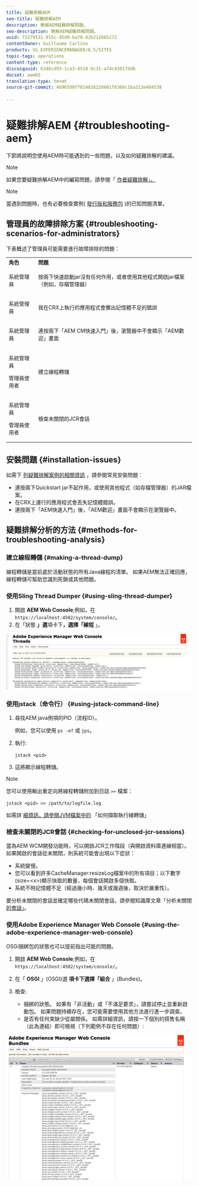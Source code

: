 ```yaml
---
title: 疑難排解AEM
seo-title: 疑難排解AEM
description: 瞭解AEM疑難排解問題。
seo-description: 瞭解AEM疑難排解問題。
uuid: 72379531-915c-45d0-ba70-42b212665272
contentOwner: Guillaume Carlino
products: SG_EXPERIENCEMANAGER/6.5/SITES
topic-tags: operations
content-type: reference
discoiquuid: 6346cd93-1ca3-4510-9c31-a74c41017ddb
docset: aem65
translation-type: tm+mt
source-git-commit: 4b965d8f7814816126601f6366c1ba313e404538

---
```



# 疑難排解AEM {#troubleshooting-aem}

下節將說明您使用AEM時可能遇到的一些問題，以及如何疑難排解的建議。

>[!NOTE]
>
>如果您要疑難排解AEM中的編寫問題，請參閱「 [作者疑難排解」。](/help/sites-authoring/troubleshooting.md)

>[!NOTE]
>
>當遇到問題時，也有必要檢查實例( [發行版和服務包](/help/release-notes/known-issues.md) )的已知問題清單。

## 管理員的故障排除方案 {#troubleshooting-scenarios-for-administrators}

下表概述了管理員可能需要進行故障排除的問題：

<table>
 <tbody>
  <tr>
   <td><strong>角色</strong></td>
   <td><strong>問題 </strong></td>
  </tr>
  <tr>
   <td>系統管理員</td>
   <td><p>按兩下快速啟動jar沒有任何作用，或者使用其他程式開啟jar檔案（例如，存檔管理器）</p> </td>
  </tr>
  <tr>
   <td><p>系統管理員</p> </td>
   <td><p>我在CRX上執行的應用程式會擲出記憶體不足的錯誤</p> </td>
  </tr>
  <tr>
   <td><p>系統管理員</p> </td>
   <td><p>連按兩下「AEM CM快速入門」後，瀏覽器中不會顯示「AEM歡迎」畫面</p> </td>
  </tr>
  <tr>
   <td><p>系統管理員</p> <p>管理員使用者</p> </td>
   <td><p>建立線程轉儲</p> </td>
  </tr>
  <tr>
   <td><p>系統管理員</p> <p>管理員使用者</p> </td>
   <td><p>檢查未關閉的JCR會話</p> </td>
  </tr>
 </tbody>
</table>

## 安裝問題 {#installation-issues}

如需下 [列疑難排解案例的相關資訊](/help/sites-deploying/troubleshooting.md#common-installation-issues) ，請參閱常見安裝問題：

* 連按兩下Quickstart jar不起作用，或使用其他程式（如存檔管理器）的JAR檔案。
* 在CRX上運行的應用程式會丟失記憶體錯誤。
* 連按兩下「AEM快速入門」後，「AEM歡迎」畫面不會顯示在瀏覽器中。

## 疑難排解分析的方法 {#methods-for-troubleshooting-analysis}

### 建立線程轉儲 {#making-a-thread-dump}

線程轉儲是當前處於活動狀態的所有Java線程的清單。 如果AEM無法正確回應，線程轉儲可幫助您識別死鎖或其他問題。

### 使用Sling Thread Dumper {#using-sling-thread-dumper}

1. 開啟 **AEM Web Console**;例如，在 `https://localhost:4502/system/console/`。
1. 在「狀態 **」選**&#x200B;項卡下&#x200B;**，選擇「線程** 」。

![screen_shot_2012-02-13at43925pm](assets/screen_shot_2012-02-13at43925pm.png)

### 使用jstack（命令行） {#using-jstack-command-line}

1. 尋找AEM java例項的PID（流程ID）。

   例如，您可以使用 `ps -ef` 或 `jps`。

1. 執行:

   `jstack <pid>`

1. 這將顯示線程轉儲。

>[!NOTE]
>
>您可以使用輸出重定向將線程轉儲附加到日誌 `>>` 檔案：
>
>`jstack <pid> >> /path/to/logfile.log`

如需詳 [細資訊，請參閱JVM檔案中的](https://helpx.adobe.com/cq/kb/TakeThreadDump.html) 「如何擷取執行緒轉儲」

### 檢查未關閉的JCR會話 {#checking-for-unclosed-jcr-sessions}

當為AEM WCM開發功能時，可以開啟JCR工作階段（與開啟資料庫連線相當）。 如果開啟的會話從未關閉，則系統可能會出現以下症狀：

* 系統變慢。
* 您可以看到許多CacheManager:resizeLog檔案中的所有項目；以下數字(size=&lt;x>)顯示快取的數量，每個會話開啟多個快取。
* 系統不時記憶體不足（經過幾小時、幾天或幾週後，取決於嚴重性）。

要分析未關閉的會話並確定哪些代碼未關閉會話，請參閱知識庫文章「分析未關閉 [的會話」](https://helpx.adobe.com/crx/kb/AnalyzeUnclosedSessions.html)。

### 使用Adobe Experience Manager Web Console {#using-the-adobe-experience-manager-web-console}

OSGi捆綁包的狀態也可以提前指出可能的問題。

1. 開啟 **AEM Web Console**;例如，在 `https://localhost:4502/system/console/`。
1. 在「 **OSGI** 」(OSGI)選 **項卡下選擇「組合** 」(Bundles)。
1. 檢查:

   * 捆綁的狀態。 如果有「非活動」或「不滿足要求」，請嘗試停止並重新啟動包。 如果問題持續存在，您可能需要使用其他方法進行進一步調查。
   * 是否有任何束缺少從屬關係。 如需詳細資訊，請按一下個別的搭售名稱（此為連結）即可檢視（下列範例不存在任何問題）:

![screen_shot_2012-02-13at44706pm](assets/screen_shot_2012-02-13at44706pm.png)

